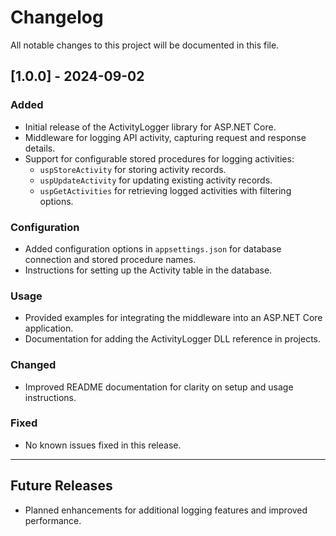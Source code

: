 # Changelog

All notable changes to this project will be documented in this file.

## [1.0.0] - 2024-09-02

### Added
- Initial release of the ActivityLogger library for ASP.NET Core.
- Middleware for logging API activity, capturing request and response details.
- Support for configurable stored procedures for logging activities:
  - `uspStoreActivity` for storing activity records.
  - `uspUpdateActivity` for updating existing activity records.
  - `uspGetActivities` for retrieving logged activities with filtering options.

### Configuration
- Added configuration options in `appsettings.json` for database connection and stored procedure names.
- Instructions for setting up the Activity table in the database.

### Usage
- Provided examples for integrating the middleware into an ASP.NET Core application.
- Documentation for adding the ActivityLogger DLL reference in projects.

### Changed
- Improved README documentation for clarity on setup and usage instructions.

### Fixed
- No known issues fixed in this release.

---

## Future Releases

- Planned enhancements for additional logging features and improved performance.
